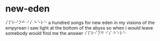 # new-eden
⠎⠏⠗⠊⠝⠛ ⠊⠎ ⠓⠑⠗⠑
a hundred songs for
new eden
in my 
visions of the
empyrean
i saw light
at the bottom of
the abyss
so when i would leave
somebody would find me
the answer
⠎⠏⠗⠊⠝⠛ ⠊⠎ ⠓⠑⠗⠑
